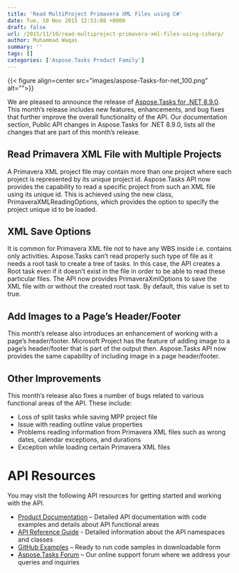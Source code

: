 ```yaml
---
title: 'Read MultiProject Primavera XML Files using C#'
date: Tue, 10 Nov 2015 12:53:08 +0000
draft: false
url: /2015/11/10/read-multiproject-primavera-xml-files-using-csharp/
author: Muhammad Waqas
summary: ''
tags: []
categories: ['Aspose.Tasks Product Family']
---
```




{{< figure align=center src="images/aspose-Tasks-for-net_100.png" alt="">}}


We are pleased to announce the release of [Aspose.Tasks for .NET 8.9.0][1]. This month’s release includes new features, enhancements, and bug fixes that further improve the overall functionality of the API. Our documentation section, Public API changes in Aspose.Tasks for .NET 8.9.0, lists all the changes that are part of this month’s release.

## Read Primavera XML File with Multiple Projects

A Primavera XML project file may contain more than one project where each project is represented by its unique project id. Aspose.Tasks API now provides the capability to read a specific project from such an XML file using its unique id. This is achieved using the new class, PrimaveraXMLReadingOptions, which provides the option to specify the project unique id to be loaded.

## XML Save Options

It is common for Primavera XML file not to have any WBS inside i.e. contains only activities. Aspose.Tasks can’t read properly such type of file as it needs a root task to create a tree of tasks. In this case, the API creates a Root task even if it doesn’t exist in the file in order to be able to read these particular files. The API now provides PrimaveraXmlOptions to save the XML file with or without the created root task. By default, this value is set to true.

## Add Images to a Page’s Header/Footer

This month’s release also introduces an enhancement of working with a page’s header/footer. Microsoft Project has the feature of adding image to a page’s header/footer that is part of the output then. Aspose.Tasks API now provides the same capability of including image in a page header/footer.

## Other Improvements

This month’s release also fixes a number of bugs related to various functional areas of the API. These include:

*   Loss of split tasks while saving MPP project file
*   Issue with reading outline value properties
*   Problems reading information from Primavera XML files such as wrong dates, calendar exceptions, and durations
*   Exception while loading certain Primavera XML files

# API Resources

You may visit the following API resources for getting started and working with the API.

*   [Product Documentation][2] – Detailed API documentation with code examples and details about API functional areas
*   [API Reference Guide][3] - Detailed information about the API namespaces and classes
*   [GitHub Examples][4] – Ready to run code samples in downloadable form
*   [Aspose.Tasks Forum][5] – Our online support forum where we address your queries and inquiries




[1]: https://products.aspose.com/tasks/net
[2]: https://docs.aspose.com/tasks/net
[3]: https://apireference.aspose.com/tasks/net
[4]: https://github.com/asposetasks/Aspose_Tasks_NET
[5]: http://www.aspose.com/community/forums/aspose.tasks-product-family/96/showforum.aspx




